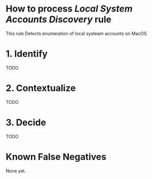 # How to process *Local System Accounts Discovery* rule
This rule Detects enumeration of local systeam accounts on MacOS

# 1. Identify
TODO

# 2. Contextualize
TODO

# 3. Decide
TODO

# Known False Negatives
None yet.

